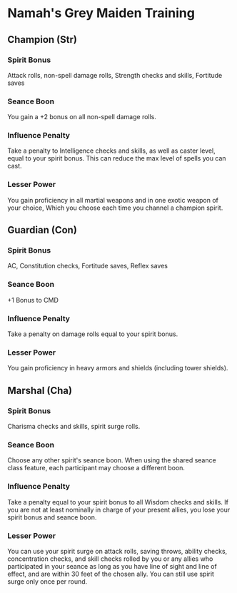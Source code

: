 # Namah's Grey Maiden Training

## Champion (Str)
### Spirit Bonus
Attack rolls, non-spell damage rolls, Strength checks and skills, 
Fortitude saves
### Seance Boon
You gain a +2 bonus on all non-spell damage rolls.
### Influence Penalty
Take a penalty to Intelligence checks and skills, as well as caster level, equal
to your spirit bonus. This can reduce the max level of spells you can cast. 
### Lesser Power
You gain proficiency in all martial weapons and in one exotic weapon of your 
choice, Which you choose each time you channel a champion spirit. 
<!-- ### Intermediate Power
Whenever you take a full attack action, you gain an additional attack at your 
highest base attack bonus. This stacks with Haste, but not with special actions
such as flurry of blows or spell combat.  -->
<!-- ### Greater Power
You can take a swift action and a full-round action to move up to your speed and
then make a full attack. This does not combine with your intermediate power. As
soon as you begin moving, you are considered to have begun the full-round action,
even if you are prevented from finishing your movement.  -->
<!-- ### Supreme Power
You gain two combat feats of your choice each time you access this spirit. You
can treat your BAB as your medium level for qualifying for these feats and
determining their effects, and you can count your medium levels as levels in one
other class whose BAB equals its class level for the purpose of qualifying for 
these feats.  -->

## Guardian (Con)
### Spirit Bonus
AC, Constitution checks, Fortitude saves, Reflex saves
### Seance Boon
+1 Bonus to CMD
### Influence Penalty
Take a penalty on damage rolls equal to your spirit bonus. 
### Lesser Power
You gain proficiency in heavy armors and shields (including tower shields).
<!-- ### Intermediate Power
You gain DR/— and resistance to acid, cold, electricity, fire, and sonic equal 
to 1/2 your medium level. Add paladin’s sacrifice to your medium spells known as 
a 2nd-level spell. -->
<!-- ### Greater Power
After an enemy's attack would hit you or an adjacent creature, you can use 
spirit surge to increase the victim's AC, possibly causing the attack to fail. 
You cannot use this if flat-footed or unaware. If this causes the attack to miss,
you can make a single attack against that enemy as a bonus action.  -->
<!-- ### Supreme Power
Once per day as an immediate action, you can ignore the effects of a single 
attack against you, including enemy spells targeting you or whose area or effect
includes you. The attack affects other creatures as normal. -->

## Marshal (Cha)
### Spirit Bonus
Charisma checks and skills, spirit surge rolls.  
### Seance Boon
Choose any other spirit's seance boon. When using the shared seance class 
feature, each participant may choose a different boon. 
### Influence Penalty
Take a penalty equal to your spirit bonus to all Wisdom checks and skills. If
you are not at least nominally in charge of your present allies, you lose your 
spirit bonus and seance boon. 
### Lesser Power
You can use your spirit surge on attack rolls, saving throws, ability checks, 
concentration checks, and skill checks rolled by you or any allies who 
participated in your seance as long as you have line of sight and line of effect, 
and are within 30 feet of the chosen ally. You can still use spirit surge only 
once per round.
<!-- ### Intermediate Power
As a standard action, you can grant all allies who can see and hear you a 
competence bonus equal to your spirit bonus on either saving throws or attack 
and damage rolls. You choose which bonus to grant each time you use inspiring 
call. This ability lasts for 1 round. If you have your greater power, this is a 
move action instead, and if you have your supreme power, this is a swift action.  -->
<!-- ### Greater Power
You can spend one use of superior training as a swift action to allow an ally 
within 30 feet who can see and hear you to make a single melee or ranged attack 
during your turn. You can use this ability as a standard action to instead allow 
the ally to perform any standard action. -->
<!-- ### Supreme Power
You can use a weaker version of superior training without expending daily uses. 
This adds a maximum of 1d6 to the roll and does not apply your spirit bonus, 
regardless of other effects or abilities you have that alter superior training. 
This still counts as superior training for the purpose of the limit of one 
superior training per round. -->